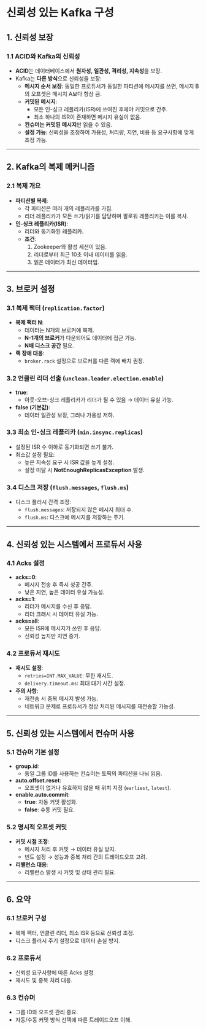 # 신뢰성 있는 Kafka 구성

## 1. 신뢰성 보장

### 1.1 ACID와 Kafka의 신뢰성
- **ACID**는 데이터베이스에서 **원자성, 일관성, 격리성, 지속성**을 보장.
- Kafka는 **다른 방식**으로 신뢰성을 보장:
  - **메시지 순서 보장**: 동일한 프로듀서가 동일한 파티션에 메시지를 쓰면, 메시지 B의 오프셋은 메시지 A보다 항상 큼.
  - **커밋된 메시지**:
    - 모든 인-싱크 레플리카(ISR)에 쓰여진 후에야 커밋으로 간주.
    - 최소 하나의 ISR이 존재하면 메시지 유실이 없음.
  - **컨슈머는 커밋된 메시지**만 읽을 수 있음.
  - **설정 가능**: 신뢰성을 조정하여 가용성, 처리량, 지연, 비용 등 요구사항에 맞게 조정 가능.

---

## 2. Kafka의 복제 메커니즘

### 2.1 복제 개요
- **파티션별 복제**:
  - 각 파티션은 여러 개의 레플리카를 가짐.
  - 리더 레플리카가 모든 쓰기/읽기를 담당하며 팔로워 레플리카는 이를 복사.
- **인-싱크 레플리카(ISR)**:
  - 리더와 동기화된 레플리카.
  - **조건**:
    1. Zookeeper와 활성 세션이 있음.
    2. 리더로부터 최근 10초 이내 데이터를 읽음.
    3. 읽은 데이터가 최신 데이터임.

---

## 3. 브로커 설정

### 3.1 복제 팩터 (`replication.factor`)
- **복제 팩터 N**:
  - 데이터는 N개의 브로커에 복제.
  - **N-1개의 브로커**가 다운되어도 데이터에 접근 가능.
  - **N배 디스크 공간** 필요.
- **랙 장애 대응**:
  - `broker.rack` 설정으로 브로커를 다른 랙에 배치 권장.

### 3.2 언클린 리더 선출 (`unclean.leader.election.enable`)
- **true**:
  - 아웃-오브-싱크 레플리카가 리더가 될 수 있음 → 데이터 유실 가능.
- **false (기본값)**:
  - 데이터 일관성 보장, 그러나 가용성 저하.

### 3.3 최소 인-싱크 레플리카 (`min.insync.replicas`)
- 설정된 ISR 수 이하로 동기화되면 쓰기 불가.
- 최소값 설정 필요:
  - 높은 지속성 요구 시 ISR 값을 높게 설정.
  - 설정 미달 시 **NotEnoughReplicasException** 발생.

### 3.4 디스크 저장 (`flush.messages`, `flush.ms`)
- 디스크 플러시 간격 조정:
  - `flush.messages`: 저장되지 않은 메시지 최대 수.
  - `flush.ms`: 디스크에 메시지를 저장하는 주기.

---

## 4. 신뢰성 있는 시스템에서 프로듀서 사용

### 4.1 Acks 설정
- **acks=0**:
  - 메시지 전송 후 즉시 성공 간주.
  - 낮은 지연, 높은 데이터 유실 가능성.
- **acks=1**:
  - 리더가 메시지를 수신 후 응답.
  - 리더 크래시 시 데이터 유실 가능.
- **acks=all**:
  - 모든 ISR에 메시지가 쓰인 후 응답.
  - 신뢰성 높지만 지연 증가.

### 4.2 프로듀서 재시도
- **재시도 설정**:
  - `retries=INT.MAX_VALUE`: 무한 재시도.
  - `delivery.timeout.ms`: 최대 대기 시간 설정.
- **주의 사항**:
  - 재전송 시 중복 메시지 발생 가능.
  - 네트워크 문제로 프로듀서가 정상 처리된 메시지를 재전송할 가능성.

---

## 5. 신뢰성 있는 시스템에서 컨슈머 사용

### 5.1 컨슈머 기본 설정
- **group.id**:
  - 동일 그룹 ID를 사용하는 컨슈머는 토픽의 파티션을 나눠 읽음.
- **auto.offset.reset**:
  - 오프셋이 없거나 유효하지 않을 때 위치 지정 (`earliest`, `latest`).
- **enable.auto.commit**:
  - **true**: 자동 커밋 활성화.
  - **false**: 수동 커밋 필요.

### 5.2 명시적 오프셋 커밋
- **커밋 시점 조정**:
  - 메시지 처리 후 커밋 → 데이터 유실 방지.
  - 빈도 설정 → 성능과 중복 처리 간의 트레이드오프 고려.
- **리밸런스 대응**:
  - 리밸런스 발생 시 커밋 및 상태 관리 필요.

---

## 6. 요약

### 6.1 브로커 구성
- 복제 팩터, 언클린 리더, 최소 ISR 등으로 신뢰성 조정.
- 디스크 플러시 주기 설정으로 데이터 손실 방지.

### 6.2 프로듀서
- 신뢰성 요구사항에 따른 Acks 설정.
- 재시도 및 중복 처리 대응.

### 6.3 컨슈머
- 그룹 ID와 오프셋 관리 중요.
- 자동/수동 커밋 방식 선택에 따른 트레이드오프 이해.
